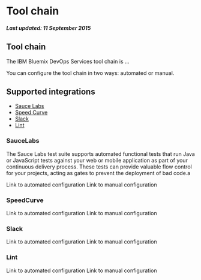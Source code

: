 # Tool chain
##### Last updated: 11 September 2015

## Tool chain

The IBM Bluemix DevOps Services tool chain is ...

You can configure the tool chain in two ways: automated or manual.

## Supported integrations

* [Sauce Labs](#saucelab)
* [Speed Curve](#speedcurve)
* [Slack](#slack)
* [Lint](#lint)

<a name='saucelabs'></a>
### SauceLabs

The Sauce Labs test suite supports automated functional tests that run Java or JavaScript tests against your web or mobile application as part of your continuous delivery process. These tests can provide valuable flow control for your projects, acting as gates to prevent the deployment of bad code.a

Link to automated configuration
Link to manual configuration

<a name='speedcurve'></a>
### SpeedCurve

Link to automated configuration
Link to manual configuration

<a name='slack'></a>
### Slack
Link to automated configuration
Link to manual configuration


<a name='lint'></a>
### Lint

Link to automated configuration
Link to manual configuration


